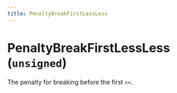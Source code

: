 ```yaml
---
title: PenaltyBreakFirstLessLess
---
```


# PenaltyBreakFirstLessLess (`unsigned`)

The penalty for breaking before the first `<<`.
